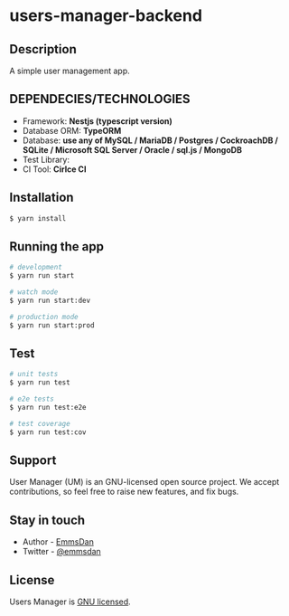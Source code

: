 # users-manager-backend

## Description
 A simple user management app.  

## DEPENDECIES/TECHNOLOGIES
- Framework: **Nestjs (typescript version)**
- Database ORM: **TypeORM**
- Database: **use any of MySQL / MariaDB / Postgres / CockroachDB / SQLite / Microsoft SQL Server / Oracle / sql.js / MongoDB**
- Test Library:
- CI Tool: **Cirlce CI**

## Installation

```bash
$ yarn install
```

## Running the app

```bash
# development
$ yarn run start

# watch mode
$ yarn run start:dev

# production mode
$ yarn run start:prod
```

## Test

```bash
# unit tests
$ yarn run test

# e2e tests
$ yarn run test:e2e

# test coverage
$ yarn run test:cov
```

## Support

User Manager (UM) is an GNU-licensed open source project. We accept contributions, so feel free to raise new features, and fix bugs.

## Stay in touch

- Author - [EmmsDan](https://github.com/emmsdan)
- Twitter - [@emmsdan](https://twitter.com/emmsdan)

## License

  Users Manager is [GNU licensed](LICENSE).
